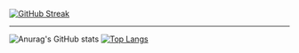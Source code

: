 [![GitHub Streak](https://streak-stats.demolab.com?user=YootTanA&theme=aura-dark)](https://git.io/streak-stats)

---

![Anurag's GitHub stats](https://github-readme-stats.vercel.app/api?username=YootTanA&show_icons=true&theme=aura_dark)
[![Top Langs](https://github-readme-stats.vercel.app/api/top-langs/?username=YootTanA&layout=compact&theme=aura_dark)](https://github.com/anuraghazra/github-readme-stats)



